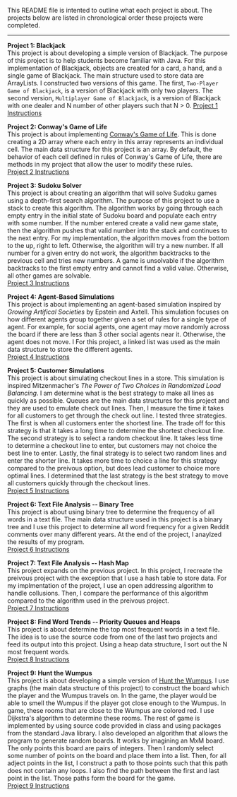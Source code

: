 This README file is intented to outline what each project is about. The projects below are listed in chronological order these projects were completed.

---

**Project 1: Blackjack**  
This project is about developing a simple version of Blackjack. The purpose of this project is to help students become familiar with Java. For this implementation of Blackjack, objects are created for a card, a hand, and a single game of Blackjack. The main structure used to store data are ArrayLists. I constructed two versions of this game. The first, `Two-Player Game of Blackjack`, is a version of Blackjack with only two players. The second version, `Multiplayer Game of Blackjack`, is a version of Blackjack with one dealer and N number of other players such that N > 0.
[Project 1 Instructions](https://cs.colby.edu/courses/F19/cs231-labs/labs/lab01/assignment.php)  

**Project 2: Conway's Game of Life**  
This project is about implementing [Conway's Game of Life](https://en.wikipedia.org/wiki/Conway's_Game_of_Life). This is done creating a 2D array where each entry in this array represents an individual cell. The main data structure for this project is an array. By default, the behavior of each cell defined in rules of Conway's Game of Life, there are methods in my project that allow the user to modify these rules.  
[Project 2 Instructions](https://cs.colby.edu/courses/F19/cs231-labs/labs/lab02/assignment.php)  

**Project 3: Sudoku Solver**  
This project is about creating an algorithm that will solve Sudoku games using a depth-first search algorithm. The purpose of this project to use a stack to create this algorithm. The algorithm works by going through each empty entry in the initial state of Sudoku board and populate each entry with some number. If the number entered create a valid new game state, then the algorithm pushes that valid number into the stack and continues to the next entry. For my implementation, the algorithm moves from the bottom to the up, right to left. Otherwise, the algorithm will try a new number. If all number for a given entry do not work, the algorithm backtracks to the previous cell and tries new numbers. A game is unsolvable if the algorithm backtracks to the first empty entry and cannot find a valid value. Otherwise, all other games are solvable.  
[Project 3 Instructions](https://cs.colby.edu/courses/F19/cs231-labs/labs/lab03/assignment.php)  

**Project 4: Agent-Based Simulations**  
This project is about implementing an agent-based simulation inspired by *Growing Artifical Societies* by Epstein and Axtell. This simulation focuses on how different agents group together given a set of rules for a single type of agent. For example, for social agents, one agent may move randomly across the board if there are less than 3 other social agents near it. Otherwise, the agent does not move. I  For this project, a linked list was used as the main data structure to store the different agents.   
[Project 4 Instructions](https://cs.colby.edu/courses/F19/cs231-labs/labs/lab04/assignment.php)  

**Project 5: Customer Simulations**  
This project is about simulating checkout lines in a store. This simulation is inspired Mitzenmacher's *The Power of Two Choices in Randomized Load Balancing*. I am determine what is the best strategy to make all lines as quickly as possible. Queues are the main data structures for this project and they are used to emulate check out lines. Then, I measure the time it takes for all customers to get through the check out line. I tested three strategies. The first is when all customers enter the shortest line. The trade off for this strategy is that it takes a long time to determine the shortest checkout line. The second strategy is to select a random checkout line. It takes less time to determine a checkout line to enter, but customers may not choice the best line to enter. Lastly, the final strategy is to select two random lines and enter the shorter line. It takes more time to choice a line for this strategy compared to the preivous option, but does lead customer to choice more optimal lines. I determined that the last strategy is the best strategy to move all customers quickly through the checkout lines.  
[Project 5 Instructions](https://cs.colby.edu/courses/F19/cs231-labs/labs/lab05/assignment.php)  

**Project 6: Text File Analysis -- Binary Tree**  
This project is about using binary tree to determine the frequency of all words in a text file. The main data structure used in this project is a binary tree and I use this project to determine all word frequency for a given Reddit comments over many different years. At the end of the project, I anaylzed the results of my program.  
[Project 6 Instructions](https://cs.colby.edu/courses/F19/cs231-labs/labs/lab06/assignment.php)  

**Project 7: Text File Analysis -- Hash Map**  
This project expands on the previous project. In this project, I recreate the preivous project with the exception that I use a hash table to store data. For my implmentation of the project, I use an open addressing algorithm to handle collusions. Then, I compare the performance of this algorithm compared to the algorithm used in the preivous project.  
[Project 7 Instructions](https://cs.colby.edu/courses/F19/cs231-labs/labs/lab07/assignment.php)  

**Project 8: Find Word Trends -- Priority Queues and Heaps**  
This project is about determine the top most frequent words in a text file. The idea is to use the source code from one of the last two projects and feed its output into this project. Using a heap data structure, I sort out the N most frequent words.  
[Project 8 Instructions](https://cs.colby.edu/courses/F19/cs231-labs/labs/lab08/assignment.php)  

**Project 9: Hunt the Wumpus**  
This project is about developing a simple version of [Hunt the Wumpus](https://en.wikipedia.org/wiki/Hunt_the_Wumpus). I use graphs (the main data structure of this project) to construct the board which the player and the Wumpus travels on. In the game, the player would be able to smell the Wumpus if the player got close enough to the Wumpus. In game, these rooms that are close to the Wumpus are colored red. I use Dijkstra's algorithm to determine these rooms. The rest of game is implemented by using source code provided in class and using packages from the standard Java library. I also developed an algorithm that allows the program to generate random boards. It works by imagining an MxM board. The only points this board are pairs of integers. Then I randomly select some number of points on the board and place them into a list. Then, for all adject points in the list, I construct a path to those points such that this path does not contain any loops. I also find the path between the first and last point in the list. Those paths form the board for the game.  
[Project 9 Instructions](https://cs.colby.edu/courses/F19/cs231-labs/labs/lab09/assignment.php)  
